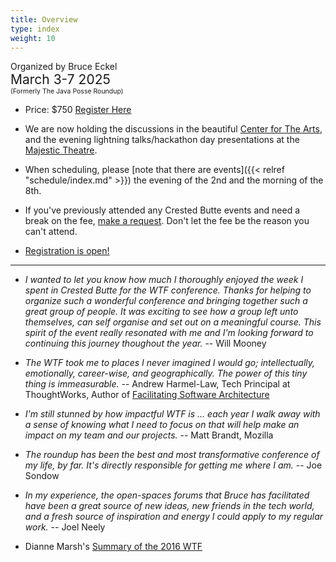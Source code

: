 ```yaml
---
title: Overview
type: index
weight: 10
---
```


Organized by Bruce Eckel<br/>
<span style="font-size:150%">March 3-7 2025</span>
<span style="font-size:75%"><br/>(Formerly The Java Posse Roundup)</span>

- Price: $750 <a href="/registration">Register Here</a>

- We are now holding the discussions in the beautiful [Center for The Arts](https://crestedbuttearts.org/), and the evening lightning talks/hackathon day presentations at the [Majestic Theatre](https://cbmajestic.org/press/).

<!-- - REGISTER EARLY: We have limited spaces for the Thursday night Yurt dinner (this is still pending)
  (ski/snowshoe to the Yurt for a catered dinner). Everything for this (including equipment and ski pass) is included in the conference fee.
  You can still register at the last minute, but if you wait until then you might not have a Yurt dinner.
  Details [here](https://cbnordic.org/things-to-do/magic-meadows-yurt/yurt-dinners/). -->

- When scheduling, please [note that there are events]({{< relref
"schedule/index.md" >}}) the evening of the 2nd and the morning of the 8th.

- If you've previously attended any Crested Butte events and need a
break on the fee, <a href="/contact">make a request</a>. Don't let the fee be the reason you can't attend.

<!-- <div style="text-align:center;font-size:175%;font-weight:bold">
<a href = "/registration">Registration</a>
</div> -->
- <a href="/registration">Registration is open!</a>

***

- *I wanted to let you know how much I thoroughly enjoyed the week I spent in Crested Butte for the WTF conference. Thanks for helping to organize such a wonderful conference and bringing together such a great group of people. It was exciting to see how a group left unto themselves, can self organise and set out on a meaningful course. This spirit of the event really resonated with me and I'm looking forward to continuing this journey thoughout the year.* -- Will Mooney

- *The WTF took me to places I never imagined I would go; intellectually, emotionally, career-wise, and geographically. The power of this tiny thing is immeasurable.* -- Andrew Harmel-Law, Tech Principal at ThoughtWorks, Author of [Facilitating Software Architecture](https://a.co/d/1axwWc4)

- *I'm still stunned by how impactful WTF is ... each year I walk away with a sense of knowing what I need to focus on that will help make an impact on my team and our projects.* -- Matt Brandt, Mozilla

- *The roundup has been the best and most transformative conference of my life, by far. It's directly responsible for getting me where I am.* -- Joe Sondow

- *In my experience, the open-spaces forums that Bruce has facilitated have been a great source of new ideas, new friends in the tech world, and a fresh source of inspiration and energy I could apply to my regular work.* -- Joel Neely

- Dianne Marsh's [Summary of the 2016 WTF](http://diannemarsh.com/conference-summary-winter-tech-forum-2016/)
